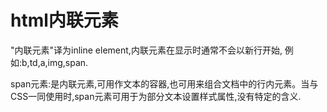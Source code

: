 # html内联元素

"内联元素"译为inline element,内联元素在显示时通常不会以新行开始, 例如:b,td,a,img,span.

span元素:是内联元素,可用作文本的容器,也可用来组合文档中的行内元素。当与CSS一同使用时,span元素可用于为部分文本设置样式属性,没有特定的含义.
